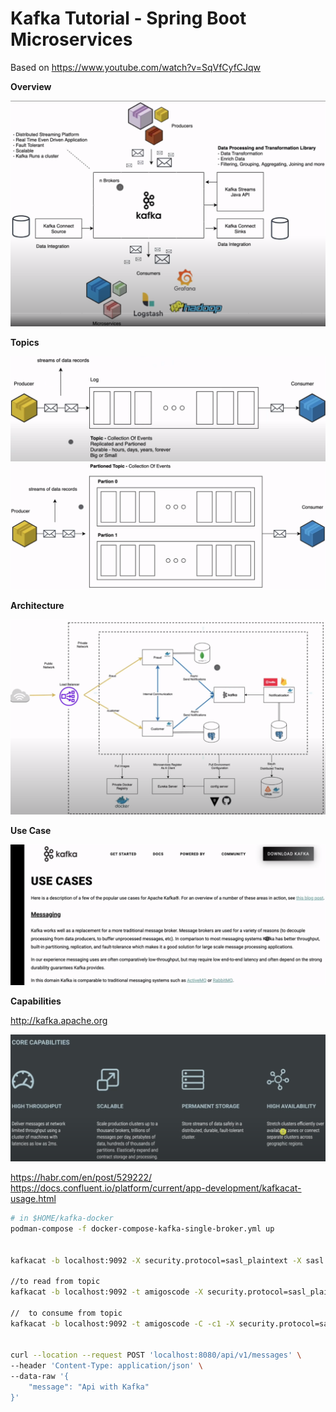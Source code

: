 # Kafka Tutorial - Spring Boot Microservices

Based on <https://www.youtube.com/watch?v=SqVfCyfCJqw>

**Overview**

![kafka overview](./kafka.png)

**Topics**

![kafka topics](./kafka-topics.png)
![kafka topics](./kafka-topics-partition.png)

**Architecture**

![kafka arch](./kafka-architecture.png)

**Use Case**

![kafka use case](./kafka-use-case.png)

**Capabilities**

<http://kafka.apache.org>

![kafka core capabilities](./kafka-core-capabilities.png)

<https://habr.com/en/post/529222/>
<https://docs.confluent.io/platform/current/app-development/kafkacat-usage.html>

```bash
# in $HOME/kafka-docker
podman-compose -f docker-compose-kafka-single-broker.yml up


kafkacat -b localhost:9092 -X security.protocol=sasl_plaintext -X sasl.mechanisms=PLAIN -X sasl.username=admin -X sasl.password=admin-secret -L

//to read from topic
kafkacat -b localhost:9092 -t amigoscode -X security.protocol=sasl_plaintext -X sasl.mechanisms=PLAIN -X sasl.username=admin  -X sasl.password=admin-secret

//  to consume from topic
kafkacat -b localhost:9092 -t amigoscode -C -c1 -X security.protocol=sasl_plaintext -X sasl.mechanisms=PLAIN -X sasl.username=admin  -X sasl.password=admin-secret


curl --location --request POST 'localhost:8080/api/v1/messages' \
--header 'Content-Type: application/json' \
--data-raw '{
    "message": "Api with Kafka"
}'
```